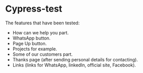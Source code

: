 # Cypress-test
The features that have been tested:

- How can we help you part.
- WhatsApp button.
- Page Up button.
- Projects for example.
- Some of our customers part.
- Thanks page (after sending personal details for contacting).
- Links (links for WhatsApp, linkedIn, official site, Facebook).
